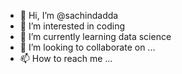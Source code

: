 - 👋 Hi, I’m @sachindadda
- 👀 I’m interested in coding
- 🌱 I’m currently learning data science
- 💞️ I’m looking to collaborate on ...
- 📫 How to reach me ...

<!---
sachindadda/sachindadda is a ✨ special ✨ repository because its `README.md` (this file) appears on your GitHub profile.
You can click the Preview link to take a look at your changes.
--->
